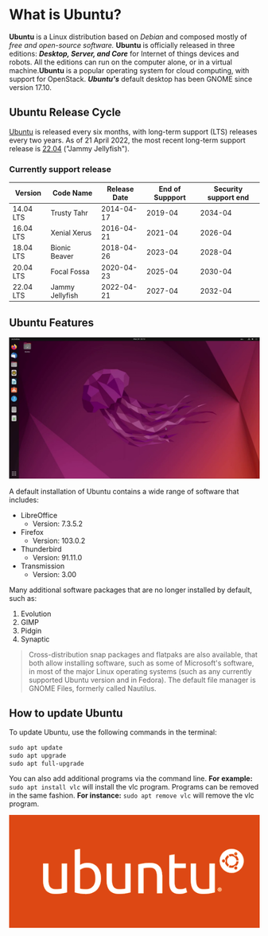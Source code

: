# What is Ubuntu? 

**Ubuntu** is a Linux distribution based on *Debian* and composed mostly of *free and open-source software.* **Ubuntu** is officially released in three editions: ***Desktop, Server, and Core*** for Internet of things devices and robots. All the editions can run on the computer alone, or in a virtual machine.**Ubuntu** is a popular operating system for cloud computing, with support for OpenStack. ***Ubuntu's*** default desktop has been GNOME since version 17.10.

## Ubuntu Release Cycle
[Ubuntu](https://ubuntu.com) is released every six months, with long-term support (LTS) releases every two years. As of 21 April 2022, the most recent long-term support release is [22.04](https://ubuntu.com/download/desktop) ("Jammy Jellyfish").

### Currently support release 
| Version   | Code Name       | Release Date | End of Suppport | Security support end |
| --------- | --------------- | ------------ | --------------- | -------------------- |
| 14.04 LTS | Trusty Tahr     | 2014-04-17   | 2019-04         | 2034-04              |
| 16.04 LTS | Xenial Xerus    | 2016-04-21   | 2021-04         | 2026-04              |
| 18.04 LTS | Bionic Beaver   | 2018-04-26   | 2023-04         | 2028-04              |
| 20.04 LTS | Focal Fossa     | 2020-04-23   | 2025-04         | 2030-04              |
| 22.04 LTS | Jammy Jellyfish | 2022-04-21   | 2027-04         | 2032-04              |


## Ubuntu Features 
![Ubuntu Desktop](ubuntu-desktop.png)

A default installation of Ubuntu contains a wide range of software that includes:
* LibreOffice
  * Version: 7.3.5.2
* Firefox
  * Version: 103.0.2
* Thunderbird
  * Version: 91.11.0
* Transmission
  * Version: 3.00

Many additional software packages that are no longer installed by default, such as:
1. Evolution
2. GIMP
3. Pidgin
4. Synaptic 
   
>Cross-distribution snap packages and flatpaks are also available, that both allow installing software, such as some of Microsoft's software, in most of the major Linux operating systems (such as any currently supported Ubuntu version and in Fedora). The default file manager is GNOME Files, formerly called Nautilus.


## How to update Ubuntu
To update Ubuntu, use the following commands in the terminal:

```
sudo apt update
sudo apt upgrade
sudo apt full-upgrade
```
You can also add additional programs via the command line. **For example:** `sudo apt install vlc` will install the vlc program. Programs can be removed in the same fashion. **For instance:** `sudo apt remove vlc` will remove the vlc program.

![Ubuntu Logo](ubuntu-logo.png)
